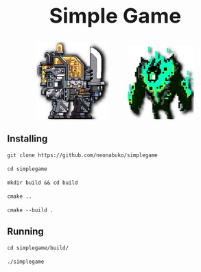 <div align="center">
<h1 style="font-size: 48px">Simple Game</h1>
<img style="margin-right: 40px" src="src/assets/icon/player.png" alt="player" width="169" height="180">
<img src="src/assets/icon/enemy.png" alt="enemy" width="155.5" height="170.5">
</div>

<div>
<h2>Installing</h2>

```shell
git clone https://github.com/neonabuko/simplegame

cd simplegame

mkdir build && cd build

cmake ..

cmake --build .
```

<h2>Running</h2>

```shell
cd simplegame/build/

./simplegame
```

</div>